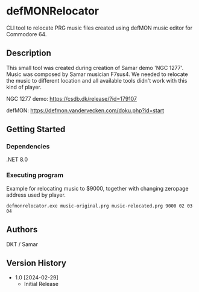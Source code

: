 ﻿# defMONRelocator

CLI tool to relocate PRG music files created using defMON music editor for Commodore 64.

## Description

This small tool was created during creation of Samar demo 'NGC 1277'. Music was composed by Samar musician F7sus4.
We needed to relocate the music to different location and all available tools didn't work with this kind of player.

NGC 1277 demo: https://csdb.dk/release/?id=179107

defMON: https://defmon.vandervecken.com/doku.php?id=start

## Getting Started

### Dependencies

.NET 8.0

### Executing program

Example for relocating music to $9000, together with changing zeropage address used by player.

```
defmonrelocator.exe music-original.prg music-relocated.prg 9000 02 03 04
```

## Authors

DKT / Samar

## Version History

* 1.0 [2024-02-29]
    * Initial Release
